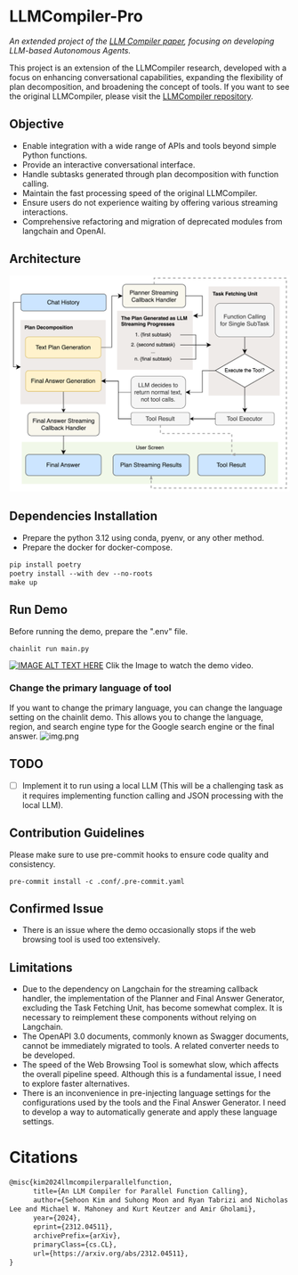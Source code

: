 # LLMCompiler-Pro
_An extended project of the [LLM Compiler paper](https://arxiv.org/abs/2312.04511), focusing on developing LLM-based Autonomous Agents._

This project is an extension of the LLMCompiler research, developed with a focus on enhancing conversational capabilities, expanding the flexibility of plan decomposition, and broadening the concept of tools.
If you want to see the original LLMCompiler, please visit the [LLMCompiler repository](https://github.com/SqueezeAILab/LLMCompiler).

## Objective
- Enable integration with a wide range of APIs and tools beyond simple Python functions.
- Provide an interactive conversational interface. 
- Handle subtasks generated through plan decomposition with function calling.
- Maintain the fast processing speed of the original LLMCompiler.
- Ensure users do not experience waiting by offering various streaming interactions.
- Comprehensive refactoring and migration of deprecated modules from langchain and OpenAI.

## Architecture
![](assets/llmcompilerpro.png)

## Dependencies Installation
- Prepare the python 3.12 using conda, pyenv, or any other method.
- Prepare the docker for docker-compose.

```shell
pip install poetry
poetry install --with dev --no-roots
make up
```
## Run Demo
Before running the demo, prepare the ".env" file.
```shell
chainlit run main.py
````
[![IMAGE ALT TEXT HERE](assets/screenshot_of_demo.png)](https://www.youtube.com/watch?v=f7-Qee6QkEk)
Clik the Image to watch the demo video.

### Change the primary language of tool
If you want to change the primary language, you can change the language setting on the chainlit demo. 
This allows you to change the language, region, and search engine type for the Google search engine or the final answer.
![img.png](assets/setting_capture.png)
## TODO
- [ ] Implement it to run using a local LLM (This will be a challenging task as it requires implementing function calling and JSON processing with the local LLM).

## Contribution Guidelines
Please make sure to use pre-commit hooks to ensure code quality and consistency.
```shell
pre-commit install -c .conf/.pre-commit.yaml
```
## Confirmed Issue
- There is an issue where the demo occasionally stops if the web browsing tool is used too extensively.
## Limitations
- Due to the dependency on Langchain for the streaming callback handler, the implementation of the Planner and Final Answer Generator, excluding the Task Fetching Unit, has become somewhat complex. It is necessary to reimplement these components without relying on Langchain.
- The OpenAPI 3.0 documents, commonly known as Swagger documents, cannot be immediately migrated to tools. A related converter needs to be developed.
- The speed of the Web Browsing Tool is somewhat slow, which affects the overall pipeline speed. Although this is a fundamental issue, I need to explore faster alternatives.
- There is an inconvenience in pre-injecting language settings for the configurations used by the tools and the Final Answer Generator. I need to develop a way to automatically generate and apply these language settings.

# Citations
```
@misc{kim2024llmcompilerparallelfunction,
      title={An LLM Compiler for Parallel Function Calling}, 
      author={Sehoon Kim and Suhong Moon and Ryan Tabrizi and Nicholas Lee and Michael W. Mahoney and Kurt Keutzer and Amir Gholami},
      year={2024},
      eprint={2312.04511},
      archivePrefix={arXiv},
      primaryClass={cs.CL},
      url={https://arxiv.org/abs/2312.04511}, 
}
```
